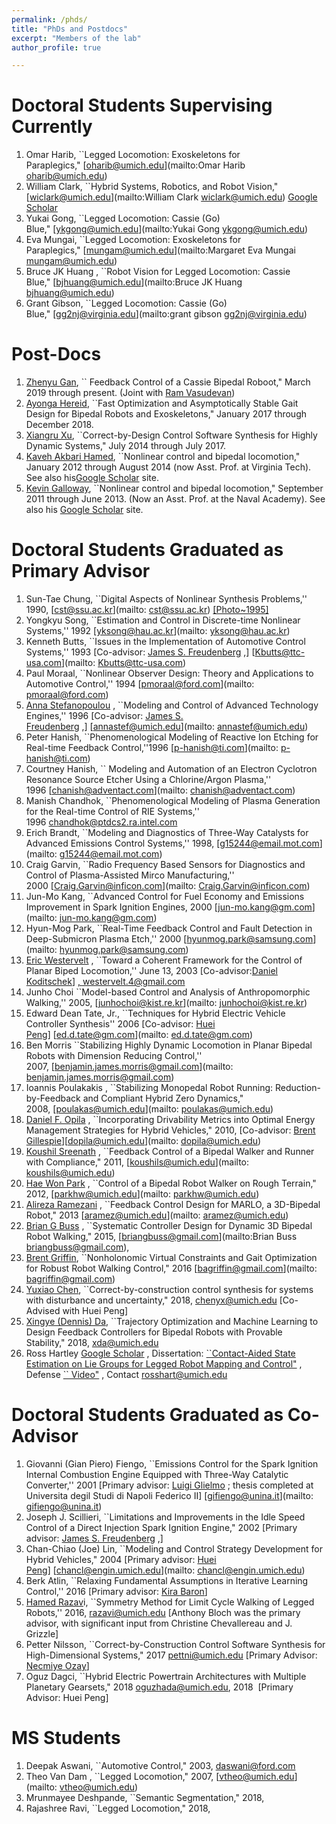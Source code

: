 ```yaml
---
permalink: /phds/
title: "PhDs and Postdocs"
excerpt: "Members of the lab"
author_profile: true

---
```

Doctoral Students Supervising Currently
=======================================

1.  Omar Harib, \`\`Legged Locomotion: Exoskeletons for Paraplegics," [oharib@umich.edu](mailto:Omar Harib <oharib@umich.edu>)
2.  William Clark, \`\`Hybrid Systems, Robotics, and Robot Vision,"  [wiclark@umich.edu](mailto:William Clark <wiclark@umich.edu>) [Google Scholar]( https://scholar.google.com/citations?user=jnwpsqwAAAAJ&hl=en&oi=sra)
3.  Yukai Gong, \`\`Legged Locomotion: Cassie (Go) Blue," [ykgong@umich.edu](mailto:Yukai Gong <ykgong@umich.edu>)
4.  Eva Mungai, \`\`Legged Locomotion: Exoskeletons for Paraplegics," [mungam@umich.edu](mailto:Margaret Eva Mungai <mungam@umich.edu>)
5.  Bruce JK Huang , \`\`Robot Vision for Legged Locomotion: Cassie Blue," [bjhuang@umich.edu](mailto:Bruce JK Huang <bjhuang@umich.edu>)
6.  Grant Gibson, \`\`Legged Locomotion: Cassie (Go) Blue," [gg2nj@virginia.edu](mailto:grant gibson <gg2nj@virginia.edu>)

Post-Docs
=========

1.  [Zhenyu Gan](https://scholar.google.com/citations?user=PhjMFZUAAAAJ&hl=en), \`\` Feedback Control of a Cassie Bipedal Roboot," March 2019 through present. (Joint with [Ram Vasudevan]( https://scholar.google.com/citations?user=iAHjMzQAAAAJ&hl=en))
2.  [Ayonga Hereid](https://scholar.google.com/citations?user=Ul2F7OwAAAAJ), \`\`Fast Optimization and Asymptotically Stable Gait Design for Bipedal Robots and Exoskeletons," January 2017 through December 2018.
3.  [Xiangru Xu](https://sites.google.com/site/xiangruxuhome/), \`\`Correct-by-Design Control Software Synthesis for Highly Dynamic Systems," July 2014 through July 2017.
4.  [Kaveh Akbari Hamed](http://www.me.vt.edu/people/faculty/kaveh-hamed/), \`\`Nonlinear control and bipedal locomotion," January 2012 through August 2014 (now Asst. Prof. at Virginia Tech). See also his[Google Scholar](http://scholar.google.com/citations?user=aOboTjAAAAAJ&hl=en) site.
5.  [Kevin Galloway](https://www.usna.edu/Users/ee/galloway/index.php), \`\`Nonlinear control and bipedal locomotion," September 2011 through June 2013. (Now an Asst. Prof. at the Naval Academy). See also his [Google Scholar](http://scholar.google.com/citations?user=jODY4NAAAAAJ&hl=en) site.

Doctoral Students Graduated as Primary Advisor
==============================================

1.  Sun-Tae Chung, \`\`Digital Aspects of Nonlinear Synthesis Problems,'' 1990, [cst@ssu.ac.kr](mailto: cst@ssu.ac.kr) [\[Photo~1995\]](http://web.eecs.umich.edu/~grizzle/cst.jpg)
2.  Yongkyu Song, \`\`Estimation and Control in Discrete-time Nonlinear Systems,'' 1992 [yksong@hau.ac.kr](mailto: yksong@hau.ac.kr)
3.  Kenneth Butts, \`\`Issues in the Implementation of Automotive Control Systems,'' 1993 \[Co-advisor: [James S. Freudenberg](http://www.eecs.umich.edu/~jfr/) ,\] [Kbutts@ttc-usa.com](mailto: Kbutts@ttc-usa.com)
4.  Paul Moraal, \`\`Nonlinear Observer Design: Theory and Applications to Automotive Control,'' 1994 [pmoraal@ford.com](mailto: pmoraal@ford.com)
5.  [Anna Stefanopoulou](http://www-personal.engin.umich.edu/~annastef/) , \`\`Modeling and Control of Advanced Technology Engines,'' 1996 \[Co-advisor: [James S. Freudenberg](http://www.eecs.umich.edu/~jfr/) ,\] [annastef@umich.edu](mailto: annastef@umich.edu)
6.  Peter Hanish, \`\`Phenomenological Modeling of Reactive Ion Etching for Real-time Feedback Control,''1996 [p-hanish@ti.com](mailto: p-hanish@ti.com)
7.  Courtney Hanish, \`\` Modeling and Automation of an Electron Cyclotron Resonance Source Etcher Using a Chlorine/Argon Plasma,'' 1996 [chanish@adventact.com](mailto: chanish@adventact.com)
8.  Manish Chandhok, \`\`Phenomenological Modeling of Plasma Generation for the Real-time Control of RIE Systems,'' 1996 [chandhok@ptdcs2.ra.intel.com](mailto:chandhok@ptdcs2.ra.intel.com)
9.  Erich Brandt, \`\`Modeling and Diagnostics of Three-Way Catalysts for Advanced Emissions Control Systems,'' 1998, [g15244@email.mot.com](mailto: g15244@email.mot.com)
10.  Craig Garvin, \`\`Radio Frequency Based Sensors for Diagnostics and Control of Plasma-Assisted Mirco Manufacturing,'' 2000 [Craig.Garvin@inficon.com](mailto: Craig.Garvin@inficon.com)
11.  Jun-Mo Kang, \`\`Advanced Control for Fuel Economy and Emissions Improvement in Spark Ignition Engines, 2000 [jun-mo.kang@gm.com](mailto: jun-mo.kang@gm.com)
12.  Hyun-Mog Park, \`\`Real-Time Feedback Control and Fault Detection in Deep-Submicron Plasma Etch,'' 2000 [hyunmog.park@samsung.com](mailto: hyunmog.park@samsung.com)
13.  [Eric Westervelt](http://www.dynamicbipedcontrol.org/) , \`\`Toward a Coherent Framework for the Control of Planar Biped Locomotion,'' June 13, 2003 \[Co-advisor:[Daniel Koditschek](http://www.seas.upenn.edu/~kod/)\] [, westervelt.4@gmail.com](mailto:westervelt.4@gmail.com>)
14.  Junho Choi \`\`Model-based Control and Analysis of Anthropomorphic Walking,'' 2005, [junhochoi@kist.re.kr](mailto: junhochoi@kist.re.kr)
15.  Edward Dean Tate, Jr., \`\`Techniques for Hybrid Electric Vehicle Controller Synthesis'' 2006 \[Co-advisor: [Huei Peng](http://www-personal.engin.umich.edu/~hpeng/)\] [ed.d.tate@gm.com](mailto: ed.d.tate@gm.com)
16.  Ben Morris \`\`Stabilizing Highly Dynamic Locomotion in Planar Bipedal Robots with Dimension Reducing Control,'' 2007, [benjamin.james.morris@gmail.com](mailto: benjamin.james.morris@gmail.com)
17.  Ioannis Poulakakis , \`\`Stabilizing Monopedal Robot Running: Reduction-by-Feedback and Compliant Hybrid Zero Dynamics," 2008, [poulakas@umich.edu](mailto: poulakas@umich.edu)
18.  [Daniel F. Opila](http://www-personal.umich.edu/~dopila/) , \`\`Incorporating Drivability Metrics into Optimal Energy Management Strategies for Hybrid Vehicles," 2010, \[Co-advisor: [Brent Gillespie](http://www-personal.umich.edu/~brentg/)\][dopila@umich.edu](mailto: dopila@umich.edu)
19.  [Koushil Sreenath](http://www.seas.upenn.edu/~koushils/index.html) , \`\`Feedback Control of a Bipedal Walker and Runner with Compliance," 2011, [koushils@umich.edu](mailto: koushils@umich.edu)
20.  [Hae Won Park](http://www.eecs.umich.edu/~parkhw/index.html) , \`\`Control of a Bipedal Robot Walker on Rough Terrain," 2012, [parkhw@umich.edu](mailto: parkhw@umich.edu)
21.  [Alireza Ramezani](http://www-personal.umich.edu/~aramez/) , \`\`Feedback Control Design for MARLO, a 3D-Bipedal Robot," 2013 [aramez@umich.edu](mailto: aramez@umich.edu)
22.  [Brian G Buss](http://www-personal.umich.edu/~bgbuss/research.shtml) , \`\`Systematic Controller Design for Dynamic 3D Bipedal Robot Walking," 2015, [briangbuss@gmail.com](mailto:Brian Buss <briangbuss@gmail.com>),
23.  [Brent Griffin](http://www.griffb.com/), \`\`Nonholonomic Virtual Constraints and Gait Optimization for Robust Robot Walking Control," 2016 [bagriffin@gmail.com](mailto: bagriffin@gmail.com)
24.  [Yuxiao Chen](http://www-personal.umich.edu/~chenyx/), \`\`Correct-by-construction control synthesis for systems with disturbance and uncertainty," 2018, [chenyx@umich.edu](mailto:chenyx@umich.edu) \[Co-Advised with Huei Peng\]
25.  [Xingye (Dennis) Da](https://scholar.google.com/citations?user=5lwj5vIAAAAJ&hl=en), \`\`Trajectory Optimization and Machine Learning to Design Feedback Controllers for Bipedal Robots with Provable Stability," 2018, [xda@umich.edu](mailto:xda@umich.edu)
26.  Ross Hartley [Google Scholar](https://scholar.google.com/citations?hl=en&user=qQPgGpsAAAAJ) , Dissertation: [\`\`Contact-Aided State Estimation on Lie Groups for Legged Robot Mapping and Control"](/files/dissertation_ross.pdf) , Defense [\`\` Video"](https://youtu.be/1RU-9SpvMxM) , Contact [rosshart@umich.edu](mailto:rosshart@umich.edu)

Doctoral Students Graduated as Co-Advisor
=========================================

1.  Giovanni (Gian Piero) Fiengo, \`\`Emissions Control for the Spark Ignition Internal Combustion Engine Equipped with Three-Way Catalytic Converter,'' 2001 \[Primary advisor: [Luigi Glielmo](http://www.ing.unisannio.it/glielmo/) ; thesis completed at Universita degil Studi di Napoli Federico II\] [gifiengo@unina.it](mailto: gifiengo@unina.it)
2.  Joseph J. Scillieri, \`\`Limitations and Improvements in the Idle Speed Control of a Direct Injection Spark Ignition Engine," 2002 \[Primary advisor: [James S. Freudenberg](http://www.eecs.umich.edu/~jfr/) ,\]
3.  Chan-Chiao (Joe) Lin, \`\`Modeling and Control Strategy Development for Hybrid Vehicles," 2004 \[Primary advisor: [Huei Peng](http://www-personal.engin.umich.edu/~hpeng/)\] [chancl@engin.umich.edu](mailto: chancl@engin.umich.edu)
4.  Berk Atlin, \`\`Relaxing Fundamental Assumptions in Iterative Learning Control,'' 2016 \[Primary advisor: [Kira Baron](http://www-personal.engin.umich.edu/~hpeng/)\]
5.  [Hamed Razav](http://www-personal.umich.edu/~razavi/)i, \`\`Symmetry Method for Limit Cycle Walking of Legged Robots,'' 2016, [razavi@umich.edu](mailto:razavi@umich.edu ) \[Anthony Bloch was the primary advisor, with significant input from Christine Chevallereau and J. Grizzle\]
6.  Petter Nilsson, \`\`Correct-by-Construction Control Software Synthesis for High-Dimensional Systems," 2017 [pettni@umich.edu](mailto:pettni@umich.edu) \[Primary Advisor: [Necmiye Ozay](http://web.eecs.umich.edu/~necmiye/index.html)\]
7.  Oguz Dagci, \`\`Hybrid Electric Powertrain Architectures with Multiple Planetary Gearsets," 2018 [oguzhada@umich.edu](mailto:oguzhada@umich.edu), 2018  \[Primary Advisor: Huei Peng\]

MS Students
===========

1.  Deepak Aswani, \`\`Automotive Control," 2003, [daswani@ford.com](mailto:daswani@ford.com)
2.  Theo Van Dam , \`\`Legged Locomotion," 2007, [vtheo@umich.edu](mailto: vtheo@umich.edu)
3.  Mrunmayee Deshpande, \`\`Semantic Segmentation," 2018, [](mailto:msdesh@umich.edu)
4.  Rajashree Ravi, \`\`Legged Locomotion," 2018, [](mailto:rajravi@umich.edu)